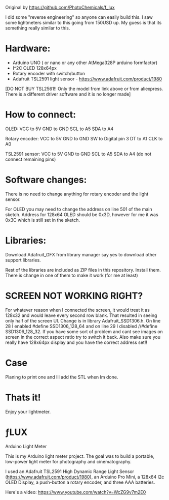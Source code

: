 Original by https://github.com/PhotoChemicals/f_lux

I did some "reverse engineering" so anyone can easily build this. I saw some lightmeters similar to this going from 150USD up. My guess is that its something really similar to this.

# Hardware:
- Arduino UNO ( or nano or any other AtMega328P arduino formfactor)
- I^2C OLED 128x64px
- Rotary encoder with switch/button
- Adafruit TSL2591 light sensor - https://www.adafruit.com/product/1980 

[DO NOT BUY TSL2561!! Only the model from link above or from aliexpress. There is a different driver software and it is no longer made]


# How to connect:

OLED:
VCC to 5V
GND to GND
SCL to A5
SDA to A4

Rotary encoder:
VCC to 5V
GND to GND
SW to Digital pin 3
DT to A1
CLK to A0

TSL2591 sensor:
VCC to 5V
GND to GND
SCL to A5
SDA to A4
(do not connect remaining pins)

# Software changes:
There is no need to change anything for rotary encoder and the light sensor.

For OLED you may need to change the address on line 501  of the main sketch. Address for 128x64 OLED should be 0x3D, however for me it was 0x3C which is still set in the sketch.

# Libraries:
Download Adafruit_GFX from library manager say yes to download other support libraries.

Rest of the libraries are included as ZIP files in this repository. Install them. There is change in one of them to make it work (for me at least)

# SCREEN NOT WORKING RIGHT?
For whatever reason when I connected the screen, it would treat it as 128x32 and would leave every second row blank. That resulted in seeing only half of the screen UI. Change is in library Adafruit_SSD1306.h. On line 28 I enabled #define SSD1306_128_64 and on line 29 I disabled //#define SSD1306_128_32. If you have some sort of problem and cant see images on screen in the correct aspect ratio try to switch it back. Also make sure you really have 128x64px display and you have the correct address set!!

# Case
Planing to print one and Ill add the STL when Im done.


# Thats it!
Enjoy your lightmeter.



# ƒLUX
Arduino Light Meter

This is my Arduino light meter project. The goal was to build a portable, low-power light meter for photography and cinematography.

I used an Adafruit TSL2591 High Dynamic Range Light Sensor (https://www.adafruit.com/product/1980), an Arduino Pro Mini, a 128x64 I2c OLED Display, a push-button a rotary encoder, and three AAA batteries.

Here's a video: https://www.youtube.com/watch?v=WcZG9v7m2E0
